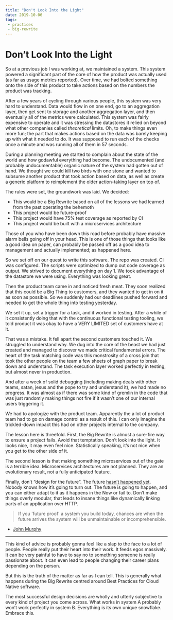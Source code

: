 ```yaml
---
title: "Don't Look Into the Light"
date: 2019-10-06
tags:
 - practices
 - big-rewrite
---
```


# Don’t Look Into the Light

So at a previous job I was working at, we maintained a system. This system powered a significant part of the core of how the product was actually used (as far as usage metrics reported). Over time, we had bolted something onto the side of this product to take actions based on the numbers the product was tracking. 

After a few years of cycling through various people, this system was very hard to understand. Data would flow in on one end, go to an aggregation layer, then get sent to storage and another aggregation layer, and then eventually all of the metrics were calculated. This system was fairly expensive to operate and it was stressing the datastores it relied on beyond what other companies called _theoretical_ limits.  Oh, to make things even more fun; the part that makes actions based on the data was barely keeping up with what it needed to do. It was supposed to run each of the checks once a minute and was running all of them in 57 seconds.

During a planning meeting we started to complain about the state of the world and how godawful everything had become. The undocumented (and probably undocumentable) organic nature of the system had gotten out of hand. We thought we could kill two birds with one stone and wanted to subsume another product that took action based on data, as well as create a generic platform to reimplement the older action-taking layer on top of.

The rules were set, the groundwork was laid. We decided:

* This would be a Big Rewrite based on all of the lessons we had learned from the past operating the behemoth
* This project would be future-proof
* This project would have 75% test coverage as reported by CI
* This project would be built with a microservices architecture

Those of you who have been down this road before probably have massive alarm bells going off in your head. This is one of those things that looks like a good idea on paper, can probably be passed off as a good idea to management and actually implemented; as happened here.

So we set off on our quest to write this software. The repo was created. CI was configured. The scripts were optimized to dump out code coverage as output. We strived to document everything on day 1. We took advantage of the datastore we were using. Everything was looking great.

Then the product team came in and noticed fresh meat. They soon realized that this could be a Big Thing to customers, and they wanted to get in on it as soon as possible. So we suddenly had our deadlines pushed forward and needed to get the whole thing into testing yesterday.

We set it up, set a trigger for a task, and it worked in testing. After a while of it consistently doing that with the continuous functional testing tooling, we told product it was okay to have a VERY LIMITED set of customers have at it.

That was a mistake. It fell apart the second customers touched it. We struggled to understand why. We dug into the core of the beast we had just created and managed to discover we made critical fundamental errors. The heart of the task matching code was this monstrosity of a cross join that took the other people on the team a few sheets of graph paper to break down and understand. The task execution layer worked perfectly in testing, but almost never in production.

And after a week of solid debugging (including making deals with other teams, satan, jesus and the pope to try and understand it), we had made no progress. It was almost as if there was some kind of gremlin in the code that was just randomly making things not fire if it wasn’t one of our internal users triggering it.

We had to apologize with the product team. Apparently the a lot of product team had to go on damage control as a result of this. I can only imagine the trickled-down impact this had on other projects internal to the company.

The lesson here is threefold. First, the Big Rewrite is almost a sure-fire way to ensure a project fails. Avoid that temptation. Don’t look into the light. It looks nice, it may even feel nice. Statistically speaking, it’s not nice when you get to the other side of it.

The second lesson is that making something microservices out of the gate is a terrible idea. Microservices architectures are not planned. They are an evolutionary result, not a fully anticipated feature.

Finally, don’t “design for the future”. The future [hasn’t happened yet](https://christine.website/blog/all-there-is-is-now-2019-05-25). Nobody knows how it’s going to turn out. The future is going to happen, and you can either adapt to it as it happens in the Now or fail to. Don’t make things overly modular, that leads to insane things like dynamically linking parts of an application over HTTP.

> If you 'future proof' a system you build today, chances are when the future arrives the system will be unmaintainable or incomprehensible.
- [John Murphy](https://twitter.com/murphybytes/status/1180131195537039360)

---

This kind of advice is probably gonna feel like a slap to the face to a lot of people. People really put their heart into their work. It feeds egos massively. It can be very painful to have to say no to something someone is really passionate about. It can even lead to people changing their career plans depending on the person.

But this is the truth of the matter as far as I can tell. This is generally what happens during the Big Rewrite centred around Best Practices for Cloud Native software.

The most successful design decisions are wholly and utterly subjective to every kind of project you come across. What works in system A probably won’t work perfectly in system B. Everything is its own unique snowflake. Embrace this.